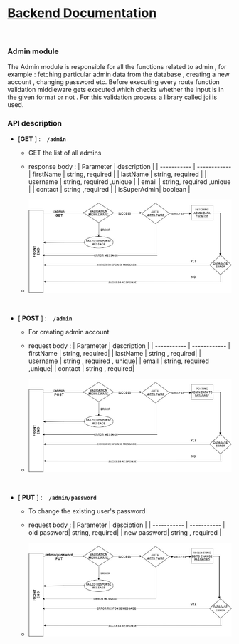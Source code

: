 # <u>Backend Documentation</u>
</br>

### Admin module
The Admin module is responsible for all the functions related to admin , for example : fetching particular admin data from the database , creating a new account , changing password etc. 
Before executing every route function validation middleware gets executed which checks whether the input is in the given format or not . For this validation process a library called joi is used. 
### API description
- [<b>GET</b> ] :<code> <b> /admin </b> </code>
    - GET the list of all admins
    - response body : 
        | Parameter   | description |
        | ----------- | ------------
        | firstName   | string, required |
        | lastName    | string, required |
        | username    | string, required ,unique |
        | email       | string, required ,unique |
        | contact     | string ,required |
        | isSuperAdmin| boolean |
  
    - ![diagram](images/basic.jpg)
    <br>

- [ <b>POST</b> ] :<code> <b> /admin </b> </code>
    - For creating admin account

    - request body : 
        | Parameter   | description |
        | ----------- | ------------
        | firstName   | string, required|
        | lastName    | string , required|
        | username    | string , required , unique|
        | email       | string, required ,unique|
        | contact     | string , required|

    - ![diagram](images/postsuperadmin.jpg)
<br>

- [ <b>PUT</b> ] :<code> <b> /admin/password </b> </code>
    - To change the existing user's password
    - request body : 
        | Parameter   | desciption |
        | ----------- | -----------
        | old password| string, required|
        | new password| string , required |
           
        
    - ![diagram](images/passwordchange.jpg)
